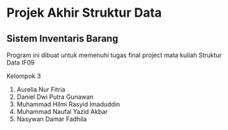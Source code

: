 # Projek Akhir Struktur Data
## Sistem Inventaris Barang

Program ini dibuat untuk memenuhi tugas final project mata kuliah Struktur Data IF09

Kelompok 3
1. Aurelia Nur Fitria
2. Daniel Dwi Putra Gunawan
3. Muhammad Hilmi Rasyid Imaduddin
4. Muhammad Naufal Yazid Akbar
5. Nasywan Damar Fadhila